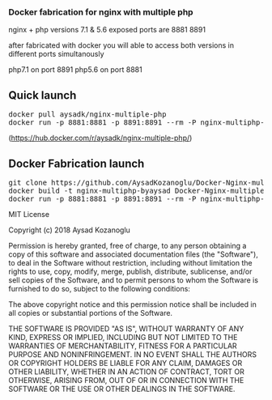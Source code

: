 

###  Docker fabrication for  nginx with multiple php ###
nginx +  php versions 7.1 & 5.6
exposed ports are 8881 8891

after fabricated with docker you will able to access both versions in different ports simultanously

php7.1 on port 8891
php5.6 on port 8881

## Quick launch ##

<pre>
docker pull aysadk/nginx-multiple-php
docker run -p 8881:8881 -p 8891:8891 --rm -P nginx-multiphp-byaysad
</pre>
(https://hub.docker.com/r/aysadk/nginx-multiple-php/)

## Docker Fabrication launch ##
<pre>
git clone https://github.com/AysadKozanoglu/Docker-Nginx-multiple-PHP.git 
docker build -t nginx-multiphp-byaysad Docker-Nginx-multiple-PHP
docker run -p 8881:8881 -p 8891:8891 --rm -P nginx-multiphp-byaysad
</pre>


MIT License

Copyright (c) 2018 Aysad Kozanoglu

Permission is hereby granted, free of charge, to any person obtaining a copy
of this software and associated documentation files (the "Software"), to deal
in the Software without restriction, including without limitation the rights
to use, copy, modify, merge, publish, distribute, sublicense, and/or sell
copies of the Software, and to permit persons to whom the Software is
furnished to do so, subject to the following conditions:

The above copyright notice and this permission notice shall be included in all
copies or substantial portions of the Software.

THE SOFTWARE IS PROVIDED "AS IS", WITHOUT WARRANTY OF ANY KIND, EXPRESS OR
IMPLIED, INCLUDING BUT NOT LIMITED TO THE WARRANTIES OF MERCHANTABILITY,
FITNESS FOR A PARTICULAR PURPOSE AND NONINFRINGEMENT. IN NO EVENT SHALL THE
AUTHORS OR COPYRIGHT HOLDERS BE LIABLE FOR ANY CLAIM, DAMAGES OR OTHER
LIABILITY, WHETHER IN AN ACTION OF CONTRACT, TORT OR OTHERWISE, ARISING FROM,
OUT OF OR IN CONNECTION WITH THE SOFTWARE OR THE USE OR OTHER DEALINGS IN THE
SOFTWARE.
